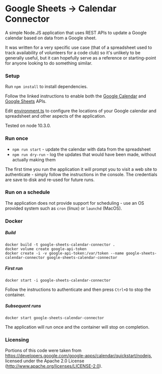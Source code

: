 # Google Sheets → Calendar Connector

A simple Node.JS application that uses REST APIs to update a Google calendar based on data from a Google sheet.

It was written for a very specific use case (that of a spreadsheet used to track availability of volunteers for a code club) so it's unlikely to be generally useful, but it can hopefully serve as a reference or starting-point for anyone looking to do something similar.

### Setup ###

Run `npm install` to install dependencies.

Follow the linked instructions to enable both the [Google Calendar](https://developers.google.com/google-apps/calendar/quickstart/nodejs) and [Google Sheets](https://developers.google.com/sheets/api/quickstart/nodejs) APIs.

Edit [environment.ts](src/environment/environment.ts) to configure the locations of your Google calendar and spreadsheet
and other aspects of the application.

Tested on node 10.3.0.

### Run once ###

* `npm run start` - update the calendar with data from the spreadsheet
* `npm run dry-run` - log the updates that would have been made, without actually making them

The first time you run the application it will prompt you to visit a web site to authenticate - simply follow the instructions
in the console.  The credentials are save to disk and re-used for future runs.

### Run on a schedule ###

The application does not provide support for scheduling - use an OS provided system such as `cron` (linux) or `launchd` (MacOS).

### Docker ###

##### Build #####

    docker build -t google-sheets-calendar-connector .
    docker volume create google-api-token
    docker create -i -v google-api-token:/var/token --name google-sheets-calendar-connector google-sheets-calendar-connector

##### First run #####

    docker start -i google-sheets-calendar-connector

Follow the instructions to authenticate and then press `Ctrl+D` to stop the container.

##### Subsequent runs #####

    docker start google-sheets-calendar-connector

The application will run once and the container will stop  on completion.

### Licensing

Portions of this code were taken from https://developers.google.com/google-apps/calendar/quickstart/nodejs,
licensed under the Apache 2.0 License (http://www.apache.org/licenses/LICENSE-2.0).
